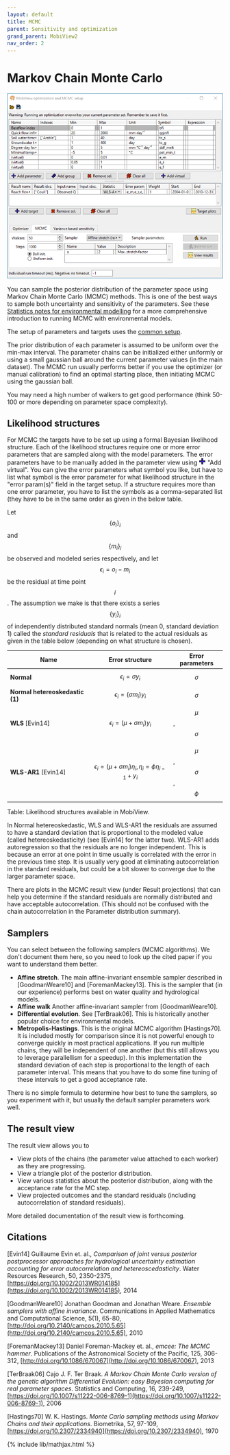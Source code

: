 ```yaml
---
layout: default
title: MCMC
parent: Sensitivity and optimization
grand_parent: MobiView2
nav_order: 2
---
```


# Markov Chain Monte Carlo

![MCMC setup](../img/mobiview/optimsetup.png)

You can sample the posterior distribution of the parameter space using Markov Chain Monte Carlo (MCMC) methods. This is one of the best ways to sample both uncertainty and sensitivity of the parameters. See these [Statistics notes for environmental modelling](https://github.com/JamesSample/enviro_mod_notes) for a more comprehensive introduction to running MCMC with environmental models.

The setup of parameters and targets uses the [common setup](sensitivity.html#the-common-setup).

The prior distribution of each parameter is assumed to be uniform over the min-max interval. The parameter chains can be initialized either uniformly or using a small gaussian ball around the current parameter values (in the main dataset). The MCMC run usually performs better if you use the optimizer (or manual calibration) to find an optimal starting place, then initiating MCMC using the gaussian ball.

You may need a high number of walkers to get good performance (think 50-100 or more depending on parameter space complexity).

## Likelihood structures

For MCMC the targets have to be set up using a formal Bayesian likelihood structure. Each of the likelihood structures require one or more error parameters that are sampled along with the model parameters. The error parameters have to be manually added in the parameter view using ![Add virtual](../img/toolbar/Add.png) "Add virtual". You can give the error parameters what symbol you like, but have to list what symbol is the error parameter for what likelihood structure in the "error param(s)" field in the target setup. If a structure requires more than one error parameter, you have to list the symbols as a comma-separated list (they have to be in the same order as given in the below table.

Let $$\{o_i\}_i$$ and $$\{m_i\}_i$$ be observed and modeled series respectively, and let $$\epsilon_i=o_i-m_i$$ be the residual at time point $$i$$. The assumption we make is that there exists a series $$\{y_i\}_i$$ of independently distributed standard normals (mean 0, standard deviation 1) called the *standard residuals* that is related to the actual residuals as given in the table below (depending on what structure is chosen).

| **Name** | **Error structure** | **Error parameters** |
| -------- | ------------------- | -------------------- |
| **Normal** | $$\epsilon_i = \sigma y_i$$ | $$\sigma$$ |
| **Normal hetereoskedastic (1)** | $$\epsilon_i = (\sigma m_i) y_i$$ | $$\sigma$$ |
| **WLS** \[Evin14\] | $$\epsilon_i = (\mu + \sigma m_i) y_i$$ | $$\mu$$, $$\sigma$$ |
| **WLS-AR1** \[Evin14\] | $$\epsilon_i = (\mu + \sigma m_i)\eta_i,\, \eta_i = \phi\eta_{i-1}+y_i$$ | $$\mu$$, $$\sigma$$, $$\phi$$ |

Table: Likelihood structures available in MobiView.

In Normal hetereoskedastic, WLS and WLS-AR1 the residuals are assumed to have a standard deviation that is proportional to the modeled value (called hetereoskedasticity) (see \[Evin14\] for the latter two). WLS-AR1 adds autoregression so that the residuals are no longer independent. This is because an error at one point in time usually is correlated with the error in the previous time step. It is usually very good at eliminating autocorrelation in the standard residuals, but could be a bit slower to converge due to the larger parameter space.

There are plots in the MCMC result view (under Result projections) that can help you determine if the standard residuals are normally distributed and have acceptable autocorrelation. (This should not be confused with the chain autocorrelation in the Parameter distribution summary).

## Samplers

You can select between the following samplers (MCMC algorithms). We don't document them here, so you need to look up the cited paper if you want to understand them better.

- **Affine stretch**. The main affine-invariant ensemble sampler described in \[GoodmanWeare10\] and \[ForemanMackey13\]. This is the sampler that (in our experience) performs best on water quality and hydrological models. 
- **Affine walk** Another affine-invariant sampler from \[GoodmanWeare10\].
- **Differential evolution**. See \[TerBraak06\]. This is historically another popular choice for environmental models.
- **Metropolis-Hastings**. This is the original MCMC algorithm \[Hastings70\]. It is included mostly for comparison since it is not powerful enough to converge quickly in most practical applications. If you run multiple chains, they will be independent of one another (but this still allows you to leverage parallellism for a speedup). In this implementation the standard deviation of each step is proportional to the length of each parameter interval. This means that you have to do some fine tuning of these intervals to get a good acceptance rate.

There is no simple formula to determine how best to tune the samplers, so you experiment with it, but usually the default sampler parameters work well.

## The result view

The result view allows you to

- View plots of the chains (the parameter value attached to each worker) as they are progressing.
- View a triangle plot of the posterior distribution.
- View various statistics about the posterior distribution, along with the acceptance rate for the MC step.
- View projected outcomes and the standard residuals (including autocorrelation of standard residuals).

More detailed documentation of the result view is forthcoming.

## Citations

\[Evin14\] Guillaume Evin et. al., *Comparison of joint versus posterior postprocessor approaches for hydrological uncertainty estimation accounting for error autocorrelation and hetereoscedasticity*. Water Resources Research, 50, 2350-2375, [https://doi.org/10.1002/2013WR014185](https://doi.org/10.1002/2013WR014185), 2014

\[GoodmanWeare10\] Jonathan Goodman and Jonathan Weare. *Ensemble samplers with affine invariance*. Communications in Applied Mathematics and Computational Science, 5(1), 65-80, [http://doi.org/10.2140/camcos.2010.5.65](http://doi.org/10.2140/camcos.2010.5.65), 2010

\[ForemanMackey13\] Daniel Foreman-Mackey et. al., *emcee: The MCMC hammer*. Publications of the Astronomical Society of the Pacific, 125, 306-312, [http://doi.org/10.1086/670067](http://doi.org/10.1086/670067), 2013

\[TerBraak06\] Cajo J. F. Ter Braak. *A Markov Chain Monte Carlo version of the genetic algorithm Differential Evolution: easy Bayesian computing for real parameter spaces*. Statistics and Computing, 16, 239-249, [https://doi.org/10.1007/s11222-006-8769-1](https://doi.org/10.1007/s11222-006-8769-1), 2006

\[Hastings70\] W. K. Hastings. *Monte Carlo sampling methods using Markov Chains and their applications*. Biometrika, 57, 97-109, [https://doi.org/10.2307/2334940](https://doi.org/10.2307/2334940), 1970

{% include lib/mathjax.html %}